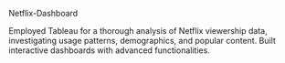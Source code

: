 Netflix-Dashboard

Employed Tableau for a thorough analysis of Netflix viewership data, investigating usage patterns, demographics, and popular content. Built interactive dashboards with advanced functionalities. 
